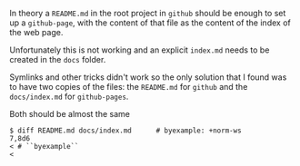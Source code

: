In theory a ``README.md`` in the root project in ``github`` should be
enough to set up a ``github-page``, with the content of that file as the
content of the index of the web page.

Unfortunately this is not working and an explicit ``index.md`` needs to
be created in the ``docs`` folder.

Symlinks and other tricks didn't work so the only solution that I
found was to have two copies of the files: the ``README.md`` for ``github``
and the ``docs/index.md`` for ``github-pages``.

Both should be almost the same

```shell
$ diff README.md docs/index.md      # byexample: +norm-ws
7,8d6
< # ``byexample``
<

```

